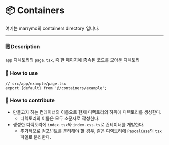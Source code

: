 # 📦 Containers

여기는 marrymo의 containers directory 입니다.

---

### 🗒️ Description

`app` 디렉토리의 `page.tsx`, 즉 한 페이지에 종속된 코드를 모아둔 디렉토리

### 🔎 How to use

```tsx
// src/app/example/page.tsx
export {default} from '@/containers/example';
```

### 🌱 How to contribute

- 만들고자 하는 컨테이너의 이름으로 현재 디렉토리의 하위에 디렉토리를 생성한다.
    - 디렉토리의 이름은 모두 소문자로 작성한다.
- 생성한 디렉토리에 `index.tsx`와 `index.css.ts`로 컨테이너를 개발한다.
    - 추가적으로 컴포넌트를 분리해야 할 경우, 같은 디렉토리에 `PascalCase`의 `tsx` 파일로 분리한다.
